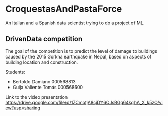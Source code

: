 # CroquestasAndPastaForce
An Italian and a Spanish data scientist trying to do a project of ML.
##  DrivenData competition
The goal of the competition is to predict the level of damage to buildings caused by the 2015 Gorkha
earthquake in Nepal, based on aspects of building location and construction.

Students:
- Bertoldo Damiano 000568813
- Guija Valiente Tomás 000568600

Link to the video presentation https://drive.google.com/file/d/1ZCmotjA8cjDY6OJsBGg64kghA_X_k5zO/view?usp=sharing
